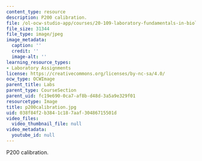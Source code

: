 ```yaml
---
content_type: resource
description: P200 calibration.
file: /ol-ocw-studio-app/courses/20-109-laboratory-fundamentals-in-biological-engineering-fall-2007/038f84f2b3841c187aaf30486715501d_p200calibration.jpg
file_size: 31344
file_type: image/jpeg
image_metadata:
  caption: ''
  credit: ''
  image-alt: ''
learning_resource_types:
- Laboratory Assignments
license: https://creativecommons.org/licenses/by-nc-sa/4.0/
ocw_type: OCWImage
parent_title: Labs
parent_type: CourseSection
parent_uid: fc19e690-0ca7-af8b-d48d-3a5a9e329f01
resourcetype: Image
title: p200calibration.jpg
uid: 038f84f2-b384-1c18-7aaf-30486715501d
video_files:
  video_thumbnail_file: null
video_metadata:
  youtube_id: null
---
```

P200 calibration.